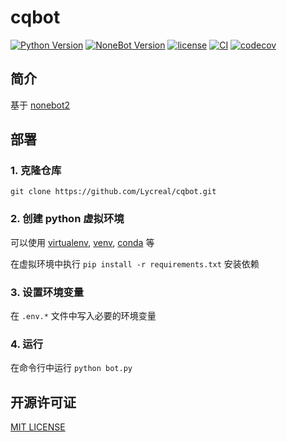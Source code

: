 # cqbot

[![Python Version](https://img.shields.io/badge/python-3.8+-blue.svg)](https://www.python.org)
[![NoneBot Version](https://img.shields.io/badge/nonebot-2.0.0a13-red.svg)](https://github.com/nonebot/nonebot2)
[![license](https://img.shields.io/github/license/Lycreal/cqbot)](license)
[![CI](https://github.com/Lycreal/cqbot/actions/workflows/ci.yml/badge.svg?branch=main)](https://github.com/Lycreal/cqbot/actions/workflows/ci.yml)
[![codecov](https://codecov.io/gh/Lycreal/cqbot/branch/main/graph/badge.svg?token=GJI7VJRK0G)](https://codecov.io/gh/Lycreal/cqbot)

## 简介

基于 [nonebot2](https://github.com/nonebot/nonebot2)

## 部署

### 1. 克隆仓库

```shell
git clone https://github.com/Lycreal/cqbot.git
```

### 2. 创建 python 虚拟环境

可以使用 [virtualenv], [venv], [conda] 等

在虚拟环境中执行 `pip install -r requirements.txt` 安装依赖


[virtualenv]:https://github.com/pypa/virtualenv

[venv]:https://docs.python.org/3/library/venv.html

[conda]:https://conda.io

### 3. 设置环境变量

在 `.env.*` 文件中写入必要的环境变量

### 4. 运行

在命令行中运行 `python bot.py`

## 开源许可证

[MIT LICENSE](LICENSE)
